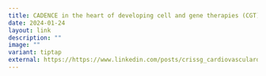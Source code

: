 ```yaml
---
title: CADENCE in the heart of developing cell and gene therapies (CGT)
date: 2024-01-24
layout: link
description: ""
image: ""
variant: tiptap
external: https://https://www.linkedin.com/posts/crissg_cardiovasculardiseases-cvd-cancer-activity-7173924838774964224-0q9r?utm_source=share&utm_medium=member_desktop
---
```

